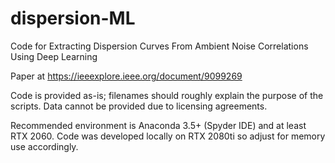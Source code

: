 # dispersion-ML
Code for Extracting Dispersion Curves From Ambient Noise Correlations Using Deep Learning

Paper at https://ieeexplore.ieee.org/document/9099269

Code is provided as-is; filenames should roughly explain the purpose of the scripts. Data cannot be provided due to licensing agreements.

Recommended environment is Anaconda 3.5+ (Spyder IDE) and at least RTX 2060. Code was developed locally on RTX 2080ti so adjust for memory use accordingly.
